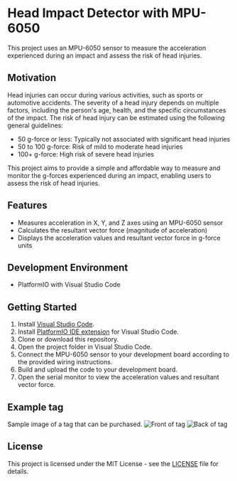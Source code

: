 # Head Impact Detector with MPU-6050

This project uses an MPU-6050 sensor to measure the acceleration experienced during an impact and assess the risk of head injuries.

## Motivation

Head injuries can occur during various activities, such as sports or automotive accidents. The severity of a head injury depends on multiple factors, including the person's age, health, and the specific circumstances of the impact. The risk of head injury can be estimated using the following general guidelines:

- 50 g-force or less: Typically not associated with significant head injuries
- 50 to 100 g-force: Risk of mild to moderate head injuries
- 100+ g-force: High risk of severe head injuries

This project aims to provide a simple and affordable way to measure and monitor the g-forces experienced during an impact, enabling users to assess the risk of head injuries.

## Features

- Measures acceleration in X, Y, and Z axes using an MPU-6050 sensor
- Calculates the resultant vector force (magnitude of acceleration)
- Displays the acceleration values and resultant vector force in g-force units

## Development Environment

- PlatformIO with Visual Studio Code

## Getting Started

1. Install [Visual Studio Code](https://code.visualstudio.com/).
2. Install [PlatformIO IDE extension](https://marketplace.visualstudio.com/items?itemName=platformio.platformio-ide) for Visual Studio Code.
3. Clone or download this repository.
4. Open the project folder in Visual Studio Code.
5. Connect the MPU-6050 sensor to your development board according to the provided wiring instructions.
6. Build and upload the code to your development board.
7. Open the serial monitor to view the acceleration values and resultant vector force.

## Example tag

Sample image of a tag that can be purchased.
![Front of tag](images/front-tag.png)
![Back of tag](images/back-tag.png)


## License

This project is licensed under the MIT License - see the [LICENSE](LICENSE) file for details.
